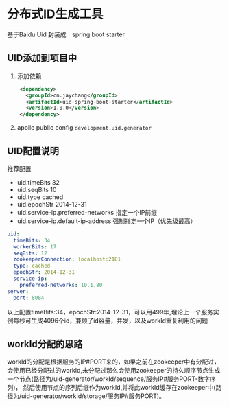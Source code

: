 ﻿# 分布式ID生成工具
基于Baidu Uid 封装成　spring boot starter
## UID添加到项目中
1. 添加依赖
```xml
    <dependency>
      <groupId>cn.jaychang</groupId>
      <artifactId>uid-spring-boot-starter</artifactId>
      <version>1.0.0</version>
    </dependency>
```


2. apollo public config  `development.uid.generator`



## UID配置说明

推荐配置

* uid.timeBits 32
* uid.seqBits 10
* uid.type cached
* uid.epochStr 2014-12-31
* uid.service-ip.preferred-networks 指定一个IP前缀 
* uid.service-ip.default-ip-address 强制指定一个IP（优先级最高）
```yaml
uid:
  timeBits: 34
  workerBits: 17
  seqBits: 12
  zookeeperConnection: localhost:2181
  type: cached
  epochStr: 2014-12-31
  service-ip:
    preferred-networks: 10.1.80
server:
  port: 8084
```
以上配置timeBits:34，epochStr:2014-12-31，可以用499年,理论上一个服务实例每秒可生成4096个id，兼顾了id容量，并发，以及workId重复利用的问题
## workId分配的思路

workId的分配是根据服务的IP#PORT来的，如果之前在zookeeper中有分配过，会使用已经分配过的workId,未分配过那么会使用zookeeper的持久顺序节点生成一个节点(路径为/uid-generator/workId/sequence/服务IP#服务PORT-数字序列)，
然后使用节点的序列后缀作为workId,并将此workId缓存在zookeeper中(路径为/uid-generator/workId/storage/服务IP#服务PORT)。


